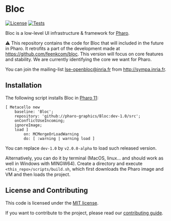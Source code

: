 # Bloc 

[![License](https://img.shields.io/github/license/pharo-graphics/Bloc.svg)](./LICENSE)
[![Tests](https://github.com/pharo-graphics/Bloc/actions/workflows/test.yml/badge.svg)](https://github.com/pharo-graphics/Bloc/actions/workflows/test.yml)

Bloc is a low-level UI infrastructure & framework for [Pharo](http://pharo.org/).

:warning:
This repository contains the code for Bloc that will included in the future in Pharo.
It retrofits a part of the development made at https://github.com/feenkcom/bloc. This version will focus on core features and stability. We are currently identifying the core we want for Pharo.

You can join the mailing-list lse-openbloc@inria.fr from http://sympa.inria.fr.

## Installation

The following script installs Bloc in [Pharo 11](https://pharo.org/download):

```smalltalk
[ Metacello new
	baseline: 'Bloc';
	repository: 'github://pharo-graphics/Bloc:dev-1.0/src';
	onConflictUseIncoming;
	ignoreImage;
	load ]
		on: MCMergeOrLoadWarning
		do: [ :warning | warning load ]
```

You can replace `dev-1.0` by `v2.0.0-alpha` to load such released version.

Alternatively, you can do it by terminal (MacOS, linux... and should work as well in Windows with MINGW64). 
Create a directory and execute `<this_repo>/scripts/build.sh`, which first downloads the Pharo image and VM and then loads the project.


## License and Contributing

This code is licensed under the [MIT license](./LICENSE).

If you want to contribute to the project, please read our [contributing guide](./CONTRIBUTING.md).
